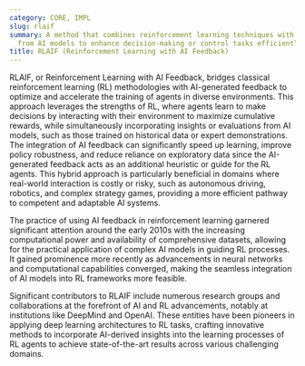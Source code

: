 ```yaml
---
category: CORE, IMPL
slug: rlaif
summary: A method that combines reinforcement learning techniques with feedback derived
  from AI models to enhance decision-making or control tasks efficiently.
title: RLAIF (Reinforcement Learning with AI Feedback)
---
```


RLAIF, or Reinforcement Learning with AI Feedback, bridges classical reinforcement learning (RL) methodologies with AI-generated feedback to optimize and accelerate the training of agents in diverse environments. This approach leverages the strengths of RL, where agents learn to make decisions by interacting with their environment to maximize cumulative rewards, while simultaneously incorporating insights or evaluations from AI models, such as those trained on historical data or expert demonstrations. The integration of AI feedback can significantly speed up learning, improve policy robustness, and reduce reliance on exploratory data since the AI-generated feedback acts as an additional heuristic or guide for the RL agents. This hybrid approach is particularly beneficial in domains where real-world interaction is costly or risky, such as autonomous driving, robotics, and complex strategy games, providing a more efficient pathway to competent and adaptable AI systems.

The practice of using AI feedback in reinforcement learning garnered significant attention around the early 2010s with the increasing computational power and availability of comprehensive datasets, allowing for the practical application of complex AI models in guiding RL processes. It gained prominence more recently as advancements in neural networks and computational capabilities converged, making the seamless integration of AI models into RL frameworks more feasible.

Significant contributors to RLAIF include numerous research groups and collaborations at the forefront of AI and RL advancements, notably at institutions like DeepMind and OpenAI. These entities have been pioneers in applying deep learning architectures to RL tasks, crafting innovative methods to incorporate AI-derived insights into the learning processes of RL agents to achieve state-of-the-art results across various challenging domains.
